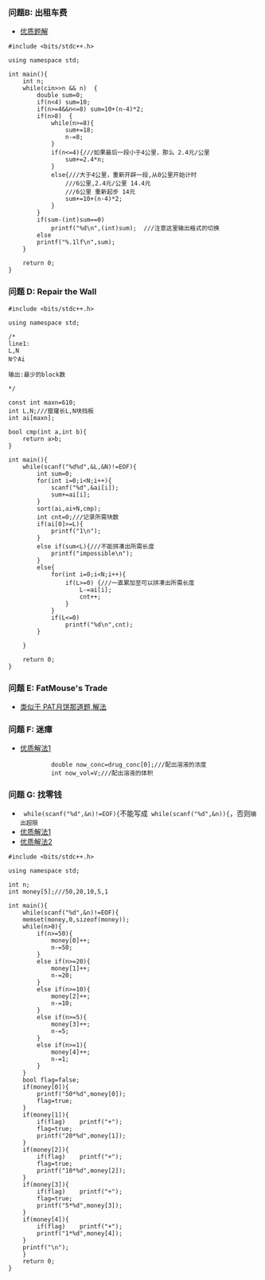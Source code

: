 ### 问题B: 出租车费
* [优质题解](https://blog.csdn.net/saltedfishsun/article/details/78079493)
```
#include <bits/stdc++.h>

using namespace std;

int main(){
    int n;
    while(cin>>n && n)  {
        double sum=0;
        if(n<4) sum=10;
        if(n>=4&&n<=8) sum=10+(n-4)*2;
        if(n>8)  {
            while(n>=8){
                sum+=18;
                n-=8;
            }
            if(n<=4){///如果最后一段小于4公里，那么 2.4元/公里
                sum+=2.4*n;
            }
            else{///大于4公里，重新开辟一段,从0公里开始计时
                ///6公里,2.4元/公里 14.4元
                ///6公里 重新起步 14元
                sum+=10+(n-4)*2;
            }
        }
        if(sum-(int)sum==0)
            printf("%d\n",(int)sum);  ///注意这里输出格式的切换
        else
        printf("%.1lf\n",sum);
    }

    return 0;
}
```

### 问题 D: Repair the Wall

```
#include <bits/stdc++.h>

using namespace std;

/*
line1:
L,N
N个Ai

输出:最少的block数

*/

const int maxn=610;
int L,N;///窟窿长L,N块挡板
int ai[maxn];

bool cmp(int a,int b){
    return a>b;
}

int main(){
    while(scanf("%d%d",&L,&N)!=EOF){
        int sum=0;
        for(int i=0;i<N;i++){
            scanf("%d",&ai[i]);
            sum+=ai[i];
        }
        sort(ai,ai+N,cmp);
        int cnt=0;///记录所需块数
        if(ai[0]>=L){
            printf("1\n");
        }
        else if(sum<L){///不能拼凑出所需长度
            printf("impossible\n");
        }
        else{
            for(int i=0;i<N;i++){
                if(L>=0) {///一直累加至可以拼凑出所需长度
                    L-=ai[i];
                    cnt++;
                }
            }
            if(L<=0)
                printf("%d\n",cnt);
        }

    }

    return 0;
}
```
### 问题 E: FatMouse's Trade
* [类似于 PAT月饼那道题,解法](https://blog.csdn.net/wchzh2015/article/details/101978740)

### 问题 F: 迷瘴

* [优质解法1](https://blog.csdn.net/ActionBeam/article/details/88423881)
```
			double now_conc=drug_conc[0];///配出溶液的浓度
			int now_vol=V;///配出溶液的体积
```

### 问题 G: 找零钱
* ``` while(scanf("%d",&n)!=EOF){```不能写成``` while(scanf("%d",&n)){```，否则```输出超限```
* [优质解法1](https://blog.csdn.net/Inniss_/article/details/87889163)
* [优质解法2](https://blog.csdn.net/Rhao999/article/details/104129656)
```
#include <bits/stdc++.h>

using namespace std;

int n;
int money[5];///50,20,10,5,1

int main(){
    while(scanf("%d",&n)!=EOF){
    memset(money,0,sizeof(money));
    while(n>0){
        if(n>=50){
            money[0]++;
            n-=50;
        }
        else if(n>=20){
            money[1]++;
            n-=20;
        }
        else if(n>=10){
            money[2]++;
            n-=10;
        }
        else if(n>=5){
            money[3]++;
            n-=5;
        }
        else if(n>=1){
            money[4]++;
            n-=1;
        }
    }
    bool flag=false;
    if(money[0]){
        printf("50*%d",money[0]);
        flag=true;
    }
    if(money[1]){
        if(flag)    printf("+");
        flag=true;
        printf("20*%d",money[1]);
    }
    if(money[2]){
        if(flag)    printf("+");
        flag=true;
        printf("10*%d",money[2]);
    }
    if(money[3]){
        if(flag)    printf("+");
        flag=true;
        printf("5*%d",money[3]);
    }
    if(money[4]){
        if(flag)    printf("+");
        printf("1*%d",money[4]);
    }
    printf("\n");
    }
    return 0;
}
```





